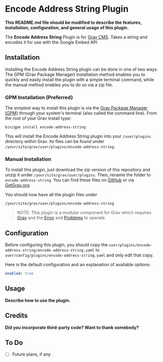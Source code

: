 # Encode Address String Plugin

**This README.md file should be modified to describe the features, installation, configuration, and general usage of this plugin.**

The **Encode Address String** Plugin is for [Grav CMS](http://github.com/getgrav/grav). Takes a string and encodes it for use with the Google Embed API

## Installation

Installing the Encode Address String plugin can be done in one of two ways. The GPM (Grav Package Manager) installation method enables you to quickly and easily install the plugin with a simple terminal command, while the manual method enables you to do so via a zip file.

### GPM Installation (Preferred)

The simplest way to install this plugin is via the [Grav Package Manager (GPM)](http://learn.getgrav.org/advanced/grav-gpm) through your system's terminal (also called the command line).  From the root of your Grav install type:

    bin/gpm install encode-address-string

This will install the Encode Address String plugin into your `/user/plugins` directory within Grav. Its files can be found under `/your/site/grav/user/plugins/encode-address-string`.

### Manual Installation

To install this plugin, just download the zip version of this repository and unzip it under `/your/site/grav/user/plugins`. Then, rename the folder to `encode-address-string`. You can find these files on [GitHub](https://github.com/roger-hutchings/grav-plugin-encode-address-string) or via [GetGrav.org](http://getgrav.org/downloads/plugins#extras).

You should now have all the plugin files under

    /your/site/grav/user/plugins/encode-address-string
	
> NOTE: This plugin is a modular component for Grav which requires [Grav](http://github.com/getgrav/grav) and the [Error](https://github.com/getgrav/grav-plugin-error) and [Problems](https://github.com/getgrav/grav-plugin-problems) to operate.

## Configuration

Before configuring this plugin, you should copy the `user/plugins/encode-address-string/encode-address-string.yaml` to `user/config/plugins/encode-address-string.yaml` and only edit that copy.

Here is the default configuration and an explanation of available options:

```yaml
enabled: true
```

## Usage

**Describe how to use the plugin.**

## Credits

**Did you incorporate third-party code? Want to thank somebody?**

## To Do

- [ ] Future plans, if any

